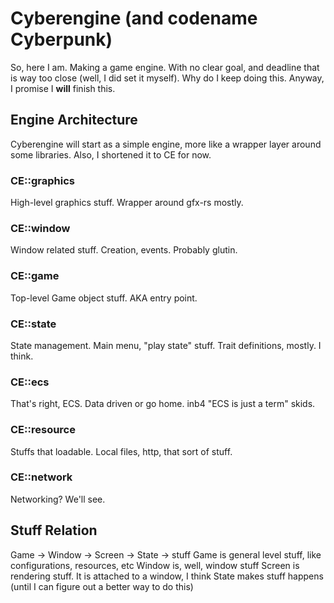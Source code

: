 # Cyberengine (and codename Cyberpunk)

So, here I am. Making a game engine. With no clear goal, and deadline that is way too close (well, I did set it myself). Why do I keep doing this. Anyway, I promise I __will__ finish this.


## Engine Architecture

Cyberengine will start as a simple engine, more like a wrapper layer around some libraries. Also, I shortened it to CE for now.


### CE::graphics

High-level graphics stuff. Wrapper around gfx-rs mostly.

### CE::window

Window related stuff. Creation, events. Probably glutin.

### CE::game

Top-level Game object stuff. AKA entry point.

### CE::state

State management. Main menu, "play state" stuff. Trait definitions, mostly. I think.

### CE::ecs

That's right, ECS. Data driven or go home. inb4 "ECS is just a term" skids.

### CE::resource

Stuffs that loadable. Local files, http, that sort of stuff.

### CE::network

Networking? We'll see.


## Stuff Relation

Game -> Window -> Screen -> State -> stuff
Game is general level stuff, like configurations, resources, etc
Window is, well, window stuff
Screen is rendering stuff. It is attached to a window, I think
State makes stuff happens (until I can figure out a better way to do this)